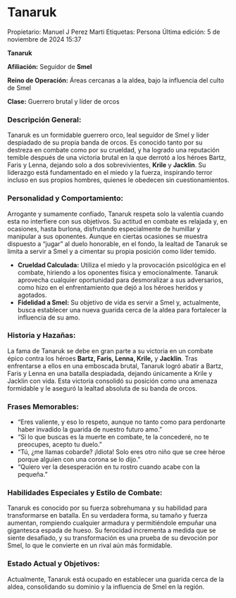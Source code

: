 # Tanaruk

Propietario: Manuel J Perez Marti
Etiquetas: Persona
Última edición: 5 de noviembre de 2024 15:37

**Tanaruk**

**Afiliación:** Seguidor de **Smel**

**Reino de Operación:** Áreas cercanas a la aldea, bajo la influencia del culto de Smel

**Clase:** Guerrero brutal y líder de orcos

### Descripción General:

Tanaruk es un formidable guerrero orco, leal seguidor de Smel y líder despiadado de su propia banda de orcos. Es conocido tanto por su destreza en combate como por su crueldad, y ha logrado una reputación temible después de una victoria brutal en la que derrotó a los héroes Bartz, Faris y Lenna, dejando solo a dos sobrevivientes, **Krile** y **Jacklin**. Su liderazgo está fundamentado en el miedo y la fuerza, inspirando terror incluso en sus propios hombres, quienes le obedecen sin cuestionamientos.

### Personalidad y Comportamiento:

Arrogante y sumamente confiado, Tanaruk respeta solo la valentía cuando esta no interfiere con sus objetivos. Su actitud en combate es relajada y, en ocasiones, hasta burlona, disfrutando especialmente de humillar y manipular a sus oponentes. Aunque en ciertas ocasiones se muestra dispuesto a “jugar” al duelo honorable, en el fondo, la lealtad de Tanaruk se limita a servir a Smel y a cimentar su propia posición como líder temido.

- **Crueldad Calculada:** Utiliza el miedo y la provocación psicológica en el combate, hiriendo a los oponentes física y emocionalmente. Tanaruk aprovecha cualquier oportunidad para desmoralizar a sus adversarios, como hizo en el enfrentamiento que dejó a los héroes heridos y agotados.
- **Fidelidad a Smel:** Su objetivo de vida es servir a Smel y, actualmente, busca establecer una nueva guarida cerca de la aldea para fortalecer la influencia de su amo.

### Historia y Hazañas:

La fama de Tanaruk se debe en gran parte a su victoria en un combate épico contra los héroes **Bartz, Faris, Lenna, Krile,** y **Jacklin**. Tras enfrentarse a ellos en una emboscada brutal, Tanaruk logró abatir a Bartz, Faris y Lenna en una batalla despiadada, dejando únicamente a Krile y Jacklin con vida. Esta victoria consolidó su posición como una amenaza formidable y le aseguró la lealtad absoluta de su banda de orcos.

### Frases Memorables:

- “Eres valiente, y eso lo respeto, aunque no tanto como para perdonarte haber invadido la guarida de nuestro futuro amo.”
- “Si lo que buscas es la muerte en combate, te la concederé, no te preocupes, acepto tu duelo.”
- “Tú, ¿me llamas cobarde? ¡Idiota! Solo eres otro niño que se cree héroe porque alguien con una corona se lo dijo.”
- “Quiero ver la desesperación en tu rostro cuando acabe con la pequeña.”

### Habilidades Especiales y Estilo de Combate:

Tanaruk es conocido por su fuerza sobrehumana y su habilidad para transformarse en batalla. En su verdadera forma, su tamaño y fuerza aumentan, rompiendo cualquier armadura y permitiéndole empuñar una gigantesca espada de hueso. Su ferocidad incrementa a medida que se siente desafiado, y su transformación es una prueba de su devoción por Smel, lo que le convierte en un rival aún más formidable.

### Estado Actual y Objetivos:

Actualmente, Tanaruk está ocupado en establecer una guarida cerca de la aldea, consolidando su dominio y la influencia de Smel en la región.